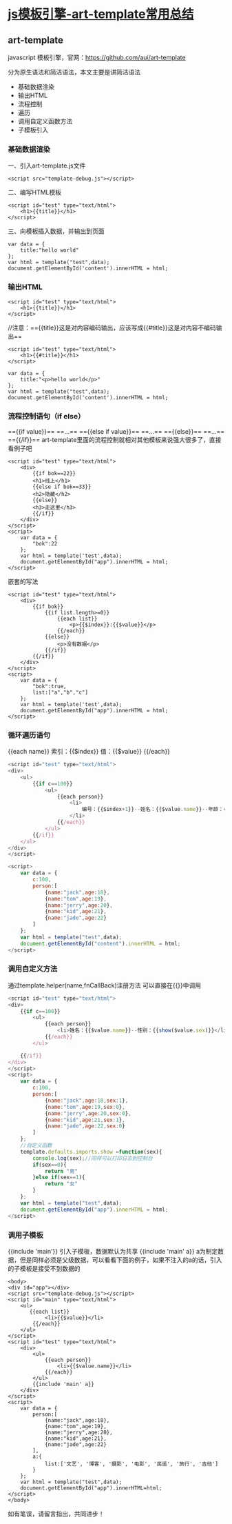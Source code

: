 # [js模板引擎-art-template常用总结](https://www.cnblogs.com/shiyou00/p/6841801.html)

## art-template

javascript 模板引擎，官网：https://github.com/aui/art-template

分为原生语法和简洁语法，本文主要是讲简洁语法

- 基础数据渲染
- 输出HTML
- 流程控制
- 遍历
- 调用自定义函数方法
- 子模板引入

### 基础数据渲染

一、引入art-template.js文件

```
<script src="template-debug.js"></script>
```

二、编写HTML模板

```
<script id="test" type="text/html">
    <h1>{{title}}</h1>
</script>
```

三、向模板插入数据，并输出到页面

```
var data = {
    title:"hello world"
};
var html = template("test",data);
document.getElementById('content').innerHTML = html;
```

### 输出HTML

```
<script id="test" type="text/html">
    <h1>{{title}}</h1>
</script>
```

//注意：=={{title}}这是对内容编码输出，应该写成{{#title}}这是对内容不编码输出==

```
<script id="test" type="text/html">
    <h1>{{#title}}</h1>
</script>

var data = {
    title:"<p>hello world</p>"
};
var html = template("test",data);
document.getElementById('content').innerHTML = html;
```

### 流程控制语句（if else）

=={{if value}}==
==...==
=={{else if value}}==
==...==
=={{else}}==
==...==
=={{/if}}==
art-template里面的流程控制就相对其他模板来说强大很多了，直接看例子吧

```
<script id="test" type="text/html">
    <div>
        {{if bok==22}}
        <h1>线上</h1>
        {{else if bok==33}}
        <h2>隐藏</h2>
        {{else}}
        <h3>走这里</h3>
        {{/if}}
    </div>
</script>
<script>
    var data = {
        "bok":22
    };
    var html = template('test',data);
    document.getElementById("app").innerHTML = html;
</script>
```

嵌套的写法

```
<script id="test" type="text/html">
    <div>
        {{if bok}}
            {{if list.length>=0}}
                {{each list}}
                    <p>{{$index}}:{{$value}}</p>
                {{/each}}
            {{else}}
                <p>没有数据</p>
            {{/if}}
        {{/if}}
    </div>
</script>
<script>
    var data = {
        "bok":true,
        list:["a","b","c"]
    };
    var html = template('test',data);
    document.getElementById("app").innerHTML = html;
</script>
```

### 循环遍历语句

{{each name}}
索引：{{$index}}
值：{{$value}}
{{/each}}

```js
<script id="test" type="text/html">
<div>
    <ul>
        {{if c==100}}
            <ul>
                {{each person}}
                    <li>
                        编号：{{$index+1}}--姓名：{{$value.name}}--年龄：{{$value.age}}
                    </li>
                {{/each}}
            </ul>
        {{/if}}
    </ul>
</div>
</script>

<script>
    var data = {
        c:100,
        person:[
            {name:"jack",age:18},
            {name:"tom",age:19},
            {name:"jerry",age:20},
            {name:"kid",age:21},
            {name:"jade",age:22}
        ]
    };
    var html = template("test",data);
    document.getElementById("content").innerHTML = html;
</script>
```

### 调用自定义方法

通过template.helper(name,fnCallBack)注册方法
可以直接在{{}}中调用

```js
<script id="test" type="text/html">
<div>
    {{if c==100}}
        <ul>
            {{each person}}
                <li>姓名：{{$value.name}}--性别：{{show($value.sex)}}</li>
            {{/each}}
        </ul>

    {{/if}}
</div>
</script>
<script>
    var data = {
        c:100,
        person:[
            {name:"jack",age:18,sex:1},
            {name:"tom",age:19,sex:0},
            {name:"jerry",age:20,sex:0},
            {name:"kid",age:21,sex:1},
            {name:"jade",age:22,sex:0}
        ]
    };
    //自定义函数
    template.defaults.imports.show =function(sex){
        console.log(sex);//同样可以打印日志到控制台
        if(sex==0){
            return "男"
        }else if(sex==1){
            return "女"
        }
    };
    var html = template("test",data);
    document.getElementById("app").innerHTML = html;
</script>
```

### 调用子模板

{{include 'main'}} 引入子模板，数据默认为共享
{{include 'main' a}} a为制定数据，但是同样必须是父级数据，可以看看下面的例子，如果不注入的a的话，引入的子模板是接受不到数据的

```
<body>
<div id="app"></div>
<script src="template-debug.js"></script>
<script id="main" type="text/html">
    <ul>
       {{each list}}
            <li>{{$value}}</li>
        {{/each}}
    </ul>
</script>
<script id="test" type="text/html">
    <div>
        <ul>
            {{each person}}
                <li>{{$value.name}}</li>
            {{/each}}
        </ul>
        {{include 'main' a}}
    </div>
</script>
<script>
    var data = {
        person:[
            {name:"jack",age:18},
            {name:"tom",age:19},
            {name:"jerry",age:20},
            {name:"kid",age:21},
            {name:"jade",age:22}
        ],
        a:{
            list:['文艺', '博客', '摄影', '电影', '民谣', '旅行', '吉他']
        }
    };
    var html = template("test",data);
    document.getElementById("app").innerHTML=html;
</script>
</body>
```

如有笔误，请留言指出，共同进步！